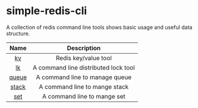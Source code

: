 # simple-redis-cli
A collection of redis command line tools shows basic usage and useful data structure.

|Name|Description|
|:--:|:--:|
|[kv](./kv/)|Redis key/value tool|
|[lk](./lk/)|A command line distributed lock tool|
|[queue](./queue/)|A command line to manage queue|
|[stack](./stack/)|A command line to mange stack|
|[set](./set/)|A command line to mange set|